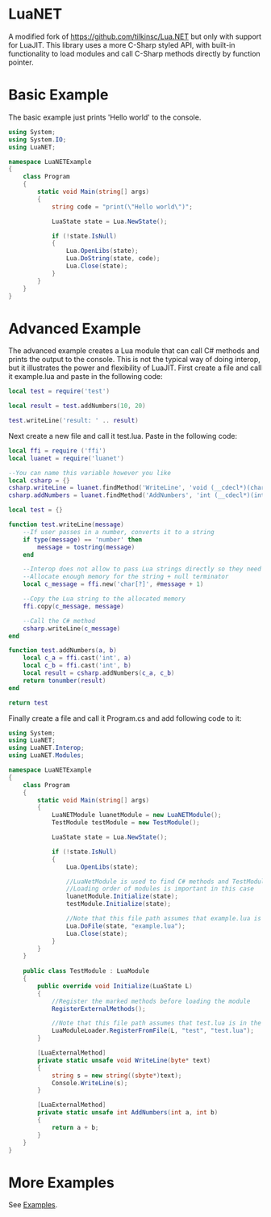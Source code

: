 # LuaNET
A modified fork of https://github.com/tilkinsc/Lua.NET but only with support for LuaJIT. This library uses a more C-Sharp styled API, with built-in functionality to load modules and call C-Sharp methods directly by function pointer.

# Basic Example
The basic example just prints 'Hello world' to the console.
```csharp
using System;
using System.IO;
using LuaNET;

namespace LuaNETExample
{
    class Program
    {
        static void Main(string[] args)
        {
            string code = "print(\"Hello world\")";

            LuaState state = Lua.NewState();            

            if (!state.IsNull)
            {
                Lua.OpenLibs(state);
                Lua.DoString(state, code);
                Lua.Close(state);
            }
        }
    }
}
```

# Advanced Example
The advanced example creates a Lua module that can call C# methods and prints the output to the console. This is not the typical way of doing interop, but it illustrates the power and flexibility of LuaJIT. First create a file and call it example.lua and paste in the following code:
```lua
local test = require('test')

local result = test.addNumbers(10, 20)

test.writeLine('result: ' .. result)
```

Next create a new file and call it test.lua. Paste in the following code:
```lua
local ffi = require ('ffi')
local luanet = require('luanet')

--You can name this variable however you like
local csharp = {}
csharp.writeLine = luanet.findMethod('WriteLine', 'void (__cdecl*)(char*)')
csharp.addNumbers = luanet.findMethod('AddNumbers', 'int (__cdecl*)(int,int)')

local test = {}

function test.writeLine(message)
    --If user passes in a number, converts it to a string
    if type(message) == 'number' then
        message = tostring(message)
    end

    --Interop does not allow to pass Lua strings directly so they need to be converted to a C-type
    --Allocate enough memory for the string + null terminator
    local c_message = ffi.new('char[?]', #message + 1)

    --Copy the Lua string to the allocated memory
    ffi.copy(c_message, message)

    --Call the C# method
    csharp.writeLine(c_message)
end

function test.addNumbers(a, b)
    local c_a = ffi.cast('int', a)
    local c_b = ffi.cast('int', b)
    local result = csharp.addNumbers(c_a, c_b)
    return tonumber(result)
end

return test
```

Finally create a file and call it Program.cs and add following code to it:
```csharp
using System;
using LuaNET;
using LuaNET.Interop;
using LuaNET.Modules;

namespace LuaNETExample
{
    class Program
    {
        static void Main(string[] args)
        {
            LuaNETModule luanetModule = new LuaNETModule();
            TestModule testModule = new TestModule();

            LuaState state = Lua.NewState();            

            if (!state.IsNull)
            {
                Lua.OpenLibs(state);

                //LuaNetModule is used to find C# methods and TestModule requires it
                //Loading order of modules is important in this case
                luanetModule.Initialize(state);
                testModule.Initialize(state);

                //Note that this file path assumes that example.lua is in the same directory as the executable
                Lua.DoFile(state, "example.lua");
                Lua.Close(state);
            }
        }
    }
    
    public class TestModule : LuaModule
    {
        public override void Initialize(LuaState L)
        {
            //Register the marked methods before loading the module
            RegisterExternalMethods();

            //Note that this file path assumes that test.lua is in the same directory as the executable
            LuaModuleLoader.RegisterFromFile(L, "test", "test.lua");
        }

        [LuaExternalMethod]
        private static unsafe void WriteLine(byte* text)
        {
            string s = new string((sbyte*)text);
            Console.WriteLine(s);
        }

        [LuaExternalMethod]
        private static unsafe int AddNumbers(int a, int b)
        {
            return a + b;
        }
    }
}
```

# More Examples
See [Examples](https://github.com/japajoe/LuaJITSharp/tree/main/Examples).
